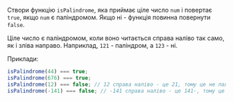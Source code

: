 Створи функцію `isPalindrome`, яка приймає ціле число `num` і повертає `true`,
якщо `num` є паліндромом. Якщо ні - функція повинна повернути `false`.

Ціле число є паліндромом, коли воно читається справа наліво так само, як і зліва
направо. Наприклад, `121` - паліндром, а `123` - ні.

Приклади:

```js
isPalindrome(44) === true;
isPalindrome(676) === true;
isPalindrome(12) === false; // 12 справа наліво - це 21, тому це не паліндром
isPalindrome(-141) === false; // -141 справа наліво - це 141-, тому це не паліндром
```
